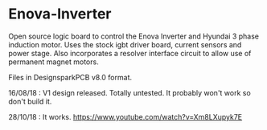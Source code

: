 # Enova-Inverter
Open source logic board to control the Enova Inverter and Hyundai 3 phase induction motor.
Uses the stock igbt driver board, current sensors and power stage.
Also incorporates a resolver interface circuit to allow use of permanent magnet motors.

Files in DesignsparkPCB v8.0 format.

16/08/18 : V1 design released. Totally untested. It probably won't work so don't build it.

28/10/18 : It works. https://www.youtube.com/watch?v=Xm8LXupyk7E
